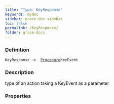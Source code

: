 ```yaml
---
title: "Type: KeyResponse"
keywords: mydoc
sidebar: grace-doc-sidebar
toc: false
permalink: /KeyResponse/
folder: grace-docs
---
```


### Definition
`KeyResponse ->  `[`Procedure`](/grace-documentation/Procedure)`KeyEvent`

### Description
type of an action taking a KeyEvent as a parameter

### Properties
